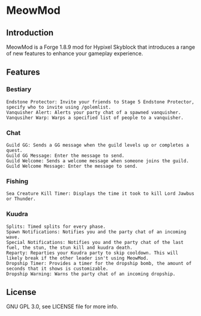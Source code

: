 # MeowMod

## Introduction
MeowMod is a Forge 1.8.9 mod for Hypixel Skyblock that introduces a range of new features to enhance your gameplay experience.

## Features
### Bestiary

    Endstone Protector: Invite your friends to Stage 5 Endstone Protector, specify who to invite using /golemlist.
    Vanquisher Alert: Alerts your party chat of a spawned vanquisher.
    Vanqusiher Warp: Warps a specified list of people to a vanquisher.

### Chat

    Guild GG: Sends a GG message when the guild levels up or completes a quest.
    Guild GG Message: Enter the message to send.
    Guild Welcome: Sends a welcome message when someone joins the guild.
    Guild Welcome Message: Enter the message to send.

### Fishing

    Sea Creature Kill Timer: Displays the time it took to kill Lord Jawbus or Thunder.

### Kuudra

    Splits: Timed splits for every phase.
    Spawn Notifications: Notifies you and the party chat of an incoming wave.
    Special Notifications: Notifies you and the party chat of the last fuel, the stun, the stun kill and kuudra death.
    Reparty: Reparties your Kuudra party to skip cooldown. This will likely break if the other leader isn't using MeowMod.
    Dropship Timer: Provides a timer for the dropship bomb, the amount of seconds that it shows is customizable.
    Dropship Warning: Warns the party chat of an incoming dropship.

## License
GNU GPL 3.0, see LICENSE file for more info.
